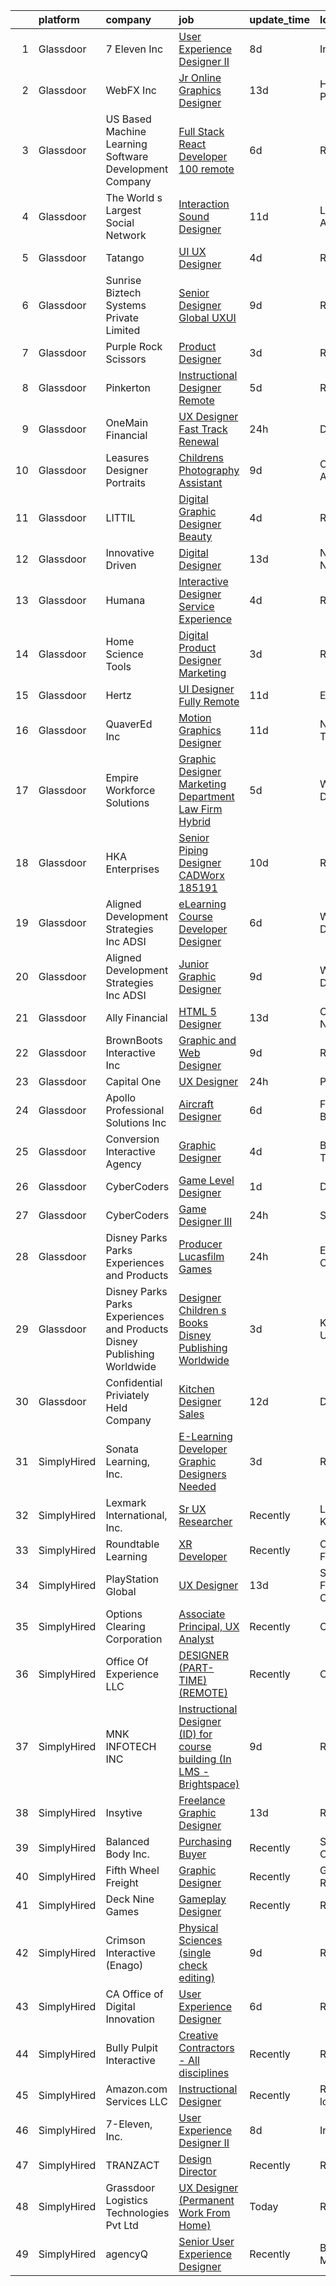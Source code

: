 

|    | platform    | company                                                                  | job                                                                                                                                                                                                                                                                                                                                                                                                                                                                                                                                                                                                                                                                                                                                                                                                                                                                                                                                                                                                                                                                                                                                                                                                                                                                                                                                                          | update_time   | location              |
|---:|:------------|:-------------------------------------------------------------------------|:-------------------------------------------------------------------------------------------------------------------------------------------------------------------------------------------------------------------------------------------------------------------------------------------------------------------------------------------------------------------------------------------------------------------------------------------------------------------------------------------------------------------------------------------------------------------------------------------------------------------------------------------------------------------------------------------------------------------------------------------------------------------------------------------------------------------------------------------------------------------------------------------------------------------------------------------------------------------------------------------------------------------------------------------------------------------------------------------------------------------------------------------------------------------------------------------------------------------------------------------------------------------------------------------------------------------------------------------------------------|:--------------|:----------------------|
|  1 | Glassdoor   | 7 Eleven  Inc                                                            | [User Experience Designer II](https://www.glassdoor.com/partner/jobListing.htm?pos=107&ao=1110586&s=58&guid=0000018113c0b9b08088475c40105585&src=GD_JOB_AD&t=SR&vt=w&cs=1_47eb5471&cb=1653893806920&jobListingId=1007881090040&cpc=7F162D03C43CC24C&jrtk=3-0-1g49s1eeir0p6801-1g49s1eeupkqu800-d2493598c7d9ad2c--6NYlbfkN0AZh1or1nd4P80EI3VbDMEkHk3WtTTbA7v48SN8PUwli7eEKsXihalT5eu29SHp10Jd19ca7OuAyuQu5wpszQRQtygAVLMkOx3v6UyeIJBa3cEIfhPOMnQxQ-ugoaDD0iJImwaUoNXcGsckQb4mGk9bxsWh7ough2gIb78hZZ7bVT4qTqC8J6cvqLDGmo5y0fGaBN7jvJ-cKGD5yuEk51EbiYIXomCSsa2kvgspxdr8DXoBv0H2F_rYLlcNbf5V84iPJtMU1NTYvCSP3byNW1N6cTKiECVsECReZ-w8wy9O5JleCXEGWk40MolU9p_wT9wSHxU9Od2gymZPt5wKavwM2cKBmmsQ2CSTA-gIydGNnJ0nft3wA4widMgSgCVHK7gT0LJHTo3M44QjziTJQU28jw3jLOfNnIpgwKv6AnV7fZOsS6awMb7Skr09k9C4LRQbPCuGkrK-Pucm-6S_gxmxM0KRhotvvTqO67a24OoULkt1O-ksWivw44HxBmbYrqFD3-PG88GU7zO9X5sAC6oyYQT6VetZruLHTFDIeTPqp6uCFkBIMPVuRp9x5gAhQTCode2X7wTlM8RHli5LKotwRvtMzedQr5JSZ18msKI649zTz99NrcegE_q9ffSWDpDS_udCNpXF0_rEnqpNsGnUEmLmXttcauLczrKA7KdedB3LRHMqtBj4_m6awnvr4SKs_BD_0jLmIYBrlxUmlBtt)                                                                                                                                                                                                                                                                            | 8d            | Irving, TX            |
|  2 | Glassdoor   | WebFX  Inc                                                               | [Jr  Online Graphics Designer](https://www.glassdoor.com/partner/jobListing.htm?pos=116&ao=1110586&s=58&guid=0000018113c0b9b08088475c40105585&src=GD_JOB_AD&t=SR&vt=w&cs=1_af5495d6&cb=1653893806922&jobListingId=1007867152531&cpc=82B3195DA92CAF92&jrtk=3-0-1g49s1eeir0p6801-1g49s1eeupkqu800-e45d203cd15b1a88--6NYlbfkN0AA3uNcJ0aeXBAdVd1dUlJvZjHaUXbbC2QUFGJChoFW7xEU327m6es5fnmO4XFfQsElUQ5B2qez56nt0s_fqeW3_CEP4WT4GTXC0RSYE13d5_LoyRRUBtBgM1MHZfL2KnJULpAfNAJiUd9jBARxSD4BJ-OVc0YEX-8Vb9B6a11teLBKNpBs2fFa1JCVe2DlZD_No5AqK-WSe_DpC04pdhy4W8R0GH5_hsZWYZnvcG6GXibXfx5o-8oW4knmwlWBYO3pmvI0y3E_sEfYWDO4M2p0mDngW_AvW8Cp4zbUWf2tv0_r5-inI8ESlbVdfwwLTmDzP0x5YjBe7PLPdqbSuadezjoF7VYDridUoCOFIn4Xwqgfqsi9VPdezwVkeuEpWnlAraFZtYCxVb9eHrY4jqJszB2lDXrWJs9YQTdAOht4XNoUpp8quvrnyXOdX89xVo2D9Mo5g7PUfmKT9yU6x1QD5k_2BGbydhIV__JnqenLKM8ZmsQmGDfKSQ8TMNyySd0l6L9NnfVhjCGF_CtxD66GKheZ4o88mq-iKmrEXsGUAO_FcUSeUR14)                                                                                                                                                                                                                                                                                                                                                                                                                                           | 13d           | Harrisburg, PA        |
|  3 | Glassdoor   | US Based Machine Learning Software Development Company                   | [Full Stack React Developer  100  remote ](https://www.glassdoor.com/partner/jobListing.htm?pos=125&ao=1110586&s=58&guid=0000018113c0b9b08088475c40105585&src=GD_JOB_AD&t=SR&vt=w&ea=1&cs=1_61a8b428&cb=1653893806923&jobListingId=1007885699412&cpc=9C2286EA3771AAF6&jrtk=3-0-1g49s1eeir0p6801-1g49s1eeupkqu800-ddc8e17717378d8f--6NYlbfkN0CSV-gn3IqUyQ72S4DWqRNAWMOMkRukKFbbT1DZK8ueMgLdEnb96pBUgjiwA2JbuNGF0SpPxIIV7B10Cj4WLKlTt1pzhImccnjro4QjdqfPh_EcNdlNbWK3fYQw_a9ygKSY3mMBiLpWTjHQaXpX3fHXhGbYyXvDrVYDS_01Mmg_m-mkTCuoTKVb7FVSkXJChXwpecMCWbFAPE0s97gledlmepdeG0wlq0uMdm73SAY5oBATFvOiQEXVnkz7NYqKkPPxpEvRGUPIZgEJqsxMCVFeLvLlbNzGNpgWSTN0zO6BOHGEoCR_NJ4KggSuJaqXZstVbJ00DZ0XlzJs8UppcXbgCSHEbg6hlUKJwwAMPetjCVZ2EBfqG4YC830-OQocYlqasRM0HnFDbfr5sgNSVqWJubwaM6XBRGEshfKq1wy2umR9kVgB-od8D4qmFXLzMax9AXx5m2-jffU5qxmuuzL8kCw1xEdHRkeBzyqx6j5yvhICOuQ9NDkyE15QUF3owTynPB499q027zp1SIdCDWoO)                                                                                                                                                                                                                                                                                                                                                                                                                                                          | 6d            | Remote                |
|  4 | Glassdoor   | The World s Largest Social Network                                       | [Interaction Sound Designer](https://www.glassdoor.com/partner/jobListing.htm?pos=130&ao=1110586&s=58&guid=0000018113c0b9b08088475c40105585&src=GD_JOB_AD&t=SR&vt=w&ea=1&cs=1_480de797&cb=1653893806923&jobListingId=1007875077537&cpc=334ABAF5D42DC775&jrtk=3-0-1g49s1eeir0p6801-1g49s1eeupkqu800-df0d68b83c79321e--6NYlbfkN0DSgjPPcnEdvoK3uuxfISLALE6pB1FR7YSHOr_tSg5_QGIhoz_2VqUepdcKLBLI_zQfseoHRbL_z1N3qdKsw0z0CQCyIZgX9aXMncbEf7fYfGtX0HpM_BrvKvuhHEK2MOdjLfQD8jHe5lgPyN0VMvQeBI3cmaPp4-SJBe-EgxCoZhubb4qhr21jXCduGV3-PoTGgfkjfH2h3ejrxv0PKKnb0wox-zo4UYLwtebxt-9M_qFcNlVR0c8UWba-AL-bX3ltaaXBP8MXmqxUNFnb50G7vYDVZagr8MDQX3vidDRO-ovcAzR-A1wrf661r1m_ANUYDULSvbTWEMJBAm4fZH8NRhVkzOMRAQtgm0hCR2Kj3R_pXcr0gFREmz2Lm-z6zelK5KUyWN_BQT2RLAusTpHSrQD3tEjDOoj6bRh-zitifj9_m61vtiOySh6gaM9Nhb8EQDfIU05BzLxVZPt6kZY8wUF_q-khd4KEx5vLfZGzoQzY3OfDsKXceCL0IvF6DiBO2DC_Rycz6BLSDAKcXgJ8pxS3nhyZ3GpjA9vyrc_7Fmfq6B6TQvRwUxSjnqWHRNuPOdsVEUhQYA%3D%3D)                                                                                                                                                                                                                                                                                                                                                                                                            | 11d           | Los Angeles, CA       |
|  5 | Glassdoor   | Tatango                                                                  | [UI UX Designer](https://www.glassdoor.com/partner/jobListing.htm?pos=104&ao=1110586&s=58&guid=0000018113c0b9b08088475c40105585&src=GD_JOB_AD&t=SR&vt=w&cs=1_29830ad3&cb=1653893806920&jobListingId=1007892783494&cpc=C15A9BDEF637DEA8&jrtk=3-0-1g49s1eeir0p6801-1g49s1eeupkqu800-86226a80397e73df--6NYlbfkN0AHVN_DsLU-A5BURTeuu-K54DlyXcfYmaw0RHILtua2zC8Pf7sJ9w91X9lZeDz9zQVdrjcnOO0uEEzciC7ezoQso_x93dAuaAfO0K2LWHfhX45WT6komYLBecdv9Kb5osAamsYcXo49AIPYg1riNIxghXm2DCJjKztjCD7moMiQ68DRfKFJysmehJtBsk7EPsqqf0gYLOEx6e8UeilBIW73dqWKxHcDXchErn_pQKc-RcMHKTyb2Tzy1Xc97yWCN_QG2hzYZqbbEuJjSSPOUPFYMTOHTyXfI5OUnqwbqhfHu5Chk_3s7JUk4uBa53xFzXjaGgTafv2mO8ZbtTwZepXp-DJXObmuwSUVDyJkUFJwOsXBA9s38xdOBGTYMTbqXryHj1V-flsxEQAcgLz8pSjlViLvpQhC4ZL_Pa56KalSdyIFS7A3GEVPCiYpoB9PHfpTOOGZ-l8L3J8DIgGDs0_uOxJHG-8HwvE%3D)                                                                                                                                                                                                                                                                                                                                                                                                                                                                                                                                           | 4d            | Raleigh, NC           |
|  6 | Glassdoor   | Sunrise Biztech Systems Private Limited                                  | [Senior Designer  Global UXUI](https://www.glassdoor.com/partner/jobListing.htm?pos=127&ao=1110586&s=58&guid=0000018113c0b9b08088475c40105585&src=GD_JOB_AD&t=SR&vt=w&ea=1&cs=1_05d41ed0&cb=1653893806923&jobListingId=1007879978541&cpc=7F6F94E2229B3AB5&jrtk=3-0-1g49s1eeir0p6801-1g49s1eeupkqu800-6f24d92692c1c5c3--6NYlbfkN0CB5V9pKc9dSiWkDOidb3xEy-kN2PCpaZveSm6yQI6kq3T1I16CS7KLjOoZREE43W3VHpZ7cNswwjiKYxxDAkn-mZKmkJutSp7xppXbOxnUn2Z5yX_QGK0xiCTUceIn_3PQCdQ3oKQxlWgao_enUhhZNntfxI8uR84NGzzuuL6B_larAJOwjLqxYzj3r0YS6VCc3Lo1yBJSBsGTpIHZHxKmO4JLKf-ZHoZmL-l-zp3J-xKba5WKAKGoFNvkxusW-0QIsDAoUbjbRo9tKffJAmo4KMBx0NPAqqxjsvpsjWnw2Nl2tqrG36iuXQ3zyKK05pU3zdm6IaQrNZcDEMG20N0icVyglBxKsVZpGuKlNyLBpDPYNuut-_DiTVyMWlWCCIDEeAZuN18JSF3ReR0YjXcQcjyqFXaV4Bxtdut78HqnaoTglQvHaYwpqIU-tduI0Igaq9-tSYLdot0F2pL9pL2gHH5SUQkqd6qeYYeFj3aZRYSC-cBvNlMnKQf7tH840ljj-gEdfkSrgg%3D%3D)                                                                                                                                                                                                                                                                                                                                                                                                                                                                          | 9d            | Remote                |
|  7 | Glassdoor   | Purple  Rock  Scissors                                                   | [Product Designer](https://www.glassdoor.com/partner/jobListing.htm?pos=106&ao=1110586&s=58&guid=0000018113c0b9b08088475c40105585&src=GD_JOB_AD&t=SR&vt=w&cs=1_119049b1&cb=1653893806920&jobListingId=1007895212083&cpc=ACAF1607C5C1E404&jrtk=3-0-1g49s1eeir0p6801-1g49s1eeupkqu800-19209a4e7ce6e273--6NYlbfkN0B9CJAjumQvo31X8FUvHYg0gNPS0rTJ-uJjWt5JfkEMII10vzOjbNJo6SQhCT4L7RAU6dtdEMhx8nmzmg3wfk6BhM-zFzZCODVrclYp7WjOWs3tGfzj4XR24wIewklUtdIwkGmUxB-lp8SCFGi5DovRpJU5XISOiy4Ol8SHKbhJQCa7LPvCMyjBo6z0dF169__hkCzVU2tKPHRs4O50Jp_KuJWo19BB7MjNVqW4MZauAHaY4IqobggOB3-4URvPtP4ONk0sjSvu4EX6fOtAPmwsJRtbMKqJUqQY6AlhEkd7l6cizM_Yw2MI5pmA78D20dsSSaSPGvLUE-whsQGD2eWWlpuIZR9PW3nlGgSmZ0T7aYiEkcBgLYZVFJgMeHrQCpzDB4V4BJspV2PY2rByeQfrrZan2LVNx_7iQy8BFobf1a3LpMK2Xkvp--Kab57Jjyw6WEr0IvAJMf44EvvEnSwnNy18rk6jgjw0qBYAYfRU_mEBXfWcOT3xS-vaCBYsvP3MP9zUEI9ypvQb_29id8-F)                                                                                                                                                                                                                                                                                                                                                                                                                                                                                       | 3d            | Remote                |
|  8 | Glassdoor   | Pinkerton                                                                | [Instructional Designer  Remote ](https://www.glassdoor.com/partner/jobListing.htm?pos=111&ao=1110586&s=58&guid=0000018113c0b9b08088475c40105585&src=GD_JOB_AD&t=SR&vt=w&cs=1_40fa69cc&cb=1653893806921&jobListingId=1007890718547&cpc=9908D8D4413DBB8A&jrtk=3-0-1g49s1eeir0p6801-1g49s1eeupkqu800-fe6a22d033b9ac05--6NYlbfkN0DEMI6QzMzxi0DD_pMYXICmFoJq-H5LrGXX8bv2zgXFdjxvhNogYZCFzXGj-zNuDRxHoF_Bt1VYN52DVKsSQctlLdwDVnpBk5_SQbD2TLixuSQxH7xyGknGsrPFg1PUvYVwIuWl4RUqDBgmLUjoobMYFjODVUMlQwjFbAQC0nkIH71_QZ9DXD2uiQARXgSyx5G7SIIgC2F1AExDlL7CoDHxWOKre3cbhfgVRN46W13yLXNGMUND-m8Zb6fEX0W1db6iOgHvYXuyDy4s1crhgNUGdXiWcuqvvkmRFB003XfckfvoR6YpGwviIrYH9pYLsCRg9GYuvOXJk893Ricd3F51BhNYf8MxkO_HMLNsxNgQeZFITbKahNuJ5nCl2XbxasGco8GTVKlX_L6oygymWq7yjQqQsmqLiyhJfJh06SeMcK3JOIVq6l9mTIazEjVqCZ1g1bokownDEBzmJI_X4WqTOgdccDGtGQfF7ZYZHL8KrQaRrqNcGEbUGnVTM9xI9eCPy1p44r1NMTnmG8lJ-RnBy66Z2s9hCjwrGM3Q02N3lA%3D%3D)                                                                                                                                                                                                                                                                                                                                                                                                                                            | 5d            | Remote                |
|  9 | Glassdoor   | OneMain Financial                                                        | [UX Designer   Fast Track Renewal](https://www.glassdoor.com/partner/jobListing.htm?pos=112&ao=1110586&s=58&guid=0000018113c0b9b08088475c40105585&src=GD_JOB_AD&t=SR&vt=w&cs=1_6ff5dde6&cb=1653893806921&jobListingId=1007901618509&cpc=A938E184CF850189&jrtk=3-0-1g49s1eeir0p6801-1g49s1eeupkqu800-98d3eee76a11ddf5--6NYlbfkN0Bjlu5n-gv5HO0Uw8oUWkLCzq7-4ueCq4bqHo-b0jTNgEo79qTxKEF1eiLEZ0uE3qcIjnOdlfvcx7VOM149Z-ShZaVTuNHaKlFImqgyfo__bzLwnNfNePNXAGumeGY_qpg-tFOapAlAJM33PmZpR222RlOfbUjBzWod5sz4sRIDEvfI3Iv_UK6wApxDqHpvFpGO4OyO8ch6Cf7ii1TzHeo2jmtvPY0k1OaxiCY96qIOlmFBeyt-vZgU1GxJIh47yBObV0uyl34UjmZnC0qbxgISUUn5I7cCHw78dG94tD6gWDqBATs83BUHANwfxilgnCpmcwk71o3jNyHjZF71F6h7iM51cgN-efn7H2_y1ZbNu_zKBOeN5x0tAb-kZtpOz-DFnCXINwOycGBR0A2xIppcMVzCzbraYLTZoRLA-J-z6hTtW8cClwaYITkcJez54kE%3D)                                                                                                                                                                                                                                                                                                                                                                                                                                                                                                                                                         | 24h           | Dallas, TX            |
| 10 | Glassdoor   | Leasures Designer Portraits                                              | [Childrens Photography Assistant](https://www.glassdoor.com/partner/jobListing.htm?pos=119&ao=1110586&s=58&guid=0000018113c0b9b08088475c40105585&src=GD_JOB_AD&t=SR&vt=w&ea=1&cs=1_6656f850&cb=1653893806922&jobListingId=1007879806713&cpc=76BDADE3D6D9A820&jrtk=3-0-1g49s1eeir0p6801-1g49s1eeupkqu800-f44fe96b0919872c--6NYlbfkN0BJBILltXcGVfqwqG1kqZalCQ-OIfScnAtmPaEzIE7ZjbooMw9qu0c75dL1t6NJvR94aI3yiyNqqZ5RU2s4BUEfj064YdM5Hd2n61NYMIV-b7AsBaDsZCX98kitlCVf3ntpEk1BYDdPUK_Y3f0lJQDNYSBy-59z_Jcq_u8hTM8amRJbDbTUwdzPtsoAJdLp0-DzczOEGlZtU_-gusq8KlzjdCYHSqvIKCcyP_1eiqLvkSWLAxSO_6HbYVnr4B35Zww26sE99mkJLa6WFAS6-YhEoSiyU_ljC-4T31Ceo9Ve30MLknELQHIIulQiygwCkr0YSraltktfsizNwZRYf0FKy3rDxNzACYYsaCeRPz7pa_pm0c3chp8rr6ACGjmpSHnPwjZ5qPbRTgAlHmA-Cp394ovVWEeObWm7ircqWIG3PQKIqbT918gk93emLEiMLksyXdz9Gsj-FUBFsWTB95mAuw-k3ZUQAXBW8F-ZvlY0M-kylY17mgp7c397HqvmBWByvxRyKO517w%3D%3D)                                                                                                                                                                                                                                                                                                                                                                                                                                                                       | 9d            | Chandler, AZ          |
| 11 | Glassdoor   | LITTIL                                                                   | [Digital Graphic Designer  Beauty ](https://www.glassdoor.com/partner/jobListing.htm?pos=117&ao=1110586&s=58&guid=0000018113c0b9b08088475c40105585&src=GD_JOB_AD&t=SR&vt=w&ea=1&cs=1_d320671a&cb=1653893806922&jobListingId=1007891975766&cpc=8795CF9063CD573D&jrtk=3-0-1g49s1eeir0p6801-1g49s1eeupkqu800-7125d1fa9995f422--6NYlbfkN0DCOPh4TI5HTrsk0faKMz3ZTXjD7ZvX_l_ZTj8vaDl_1qQA-Jc9ahiJ8OOwiqrC9U_YKfdMxlJgz5OiJ1Xh_VE-npN5yvIJWg8EmYNbhb269pDUudRF0pmA4ZhZCuKfogfoT9DHNwotbvFV-Azko2WsgsfFF5h1mfh1WYmxDb-Kwv73382lSOBELQSSM89QRizFwQdJZFoTmVm0hWTEhyRfnRjr0szcR-SSZpzpj92ZZQC80l0EWn6XrFCTvUYZKsBZoUDLQ7WJnuyJMJrP7YwtcFl-gwP2HeSOC2yNFBoysUkYf6V0z-FVu1J-52sDmHHY1EAS63phAW-8PXJim0ewt3gMZGLnkL1LAl3ojJnxrH2Yo3471GcCKvKgBGMMNb5L1EzuATAJm8S_AoP3ZKfecTXf_W0V3Henq9pDUfaLmK-3jsmPRqK6TRv0x8-ouZuxeF3phy8RoCXWWFZUkxrVK28sm3BlFLsn5PPVz5Q5Cgc9JW2N_ncNR7wUMTIREAB_bR8ke0QsaA%3D%3D)                                                                                                                                                                                                                                                                                                                                                                                                                                                                     | 4d            | Remote                |
| 12 | Glassdoor   | Innovative Driven                                                        | [Digital Designer](https://www.glassdoor.com/partner/jobListing.htm?pos=108&ao=1110586&s=58&guid=0000018113c0b9b08088475c40105585&src=GD_JOB_AD&t=SR&vt=w&ea=1&cs=1_c18d36cd&cb=1653893806921&jobListingId=1007867218071&cpc=5EFBB0462F9C6B7A&jrtk=3-0-1g49s1eeir0p6801-1g49s1eeupkqu800-41f397cfba1fa088--6NYlbfkN0DF4JdSRaWHSzFtO0dU0z0n2g5HrAD7s4xFpJdPwYwiPvCSpphyK0hydOxgl7DMk_P4ka_JHRtXm51jKpOkwuRqQlBZQ59ioUXUen_OSNK_KF3RN1zqDCv_kyF9541FES-pV1oO-BnOuCCkGxe-6AHF25xhVNDdHjAfl1qqkDTlM62ZV1Ia_H3H2VtX2JBdA8dYTY7CAmpSQTzsE_qoa9Hk5T1NEBMgIywE-kmEBsJCXalLudJftDAqPQWlntudIwc0_9sbWZpQHqsm5qiOu0sPShwTUl2xIiD_0XEYnGkhnqYi3fHnOVokC2vKGHoIOb44K2aW4cQ8j2rE7PPR6mytJicug3--gqu1TzaJpped67WM8syWXo9tiB2e_z6ohyRYcq10Idf558gxll2Ug3MCHgKKd_YTTrlQbB3MteKoE0WGAFfl84YvVFib6sGkV-7atJixXDsbhGPBUL0d6TgHOokKwAXHj-ztc2y-EtxoZfgqFx1nbMK7)                                                                                                                                                                                                                                                                                                                                                                                                                                                                                                                  | 13d           | New York, NY          |
| 13 | Glassdoor   | Humana                                                                   | [Interactive Designer   Service Experience](https://www.glassdoor.com/partner/jobListing.htm?pos=109&ao=1110586&s=58&guid=0000018113c0b9b08088475c40105585&src=GD_JOB_AD&t=SR&vt=w&ea=1&cs=1_b5a8b3ab&cb=1653893806921&jobListingId=1007892486609&cpc=F41FEAB56D215062&jrtk=3-0-1g49s1eeir0p6801-1g49s1eeupkqu800-e2ea78b62fef2c7d--6NYlbfkN0DTpne61UmFZM4rphN6Z_dPa1xbTMy_srCLEByaiB2DVbhP1pG3_chz0IlmsiH9LQ2dQVaRRe7xpmBJLqB2LLOYrDigLBVTl8NA1BogkpSs7cQ3H2Mdghjv_6Di_yw5HGChALGklcG1b-IpQKz2lEjLqM3TITeeKZqxejj67pBlbjnJ8YtJVVuU-TjS1Pr9trVRu0DkrbLiCjs5bG-e5ZUKykuyEEcsmm7Oz9rqc6L3gQ4IsKT6-LpuZ4SoTWTxiwje_y7gWvOBOEKE3KoKbkvVqv6iVCOjp1ABlANFKJhtVY6shOqwU2Sp_-9oDBbK9BCauuWmBpDBvBIQplpt_ZcLG7GNEuRJflYiSKSrIAPiUhXMHU4bW-7EXWGw-8YiLzt1FYcL1inAXB7FN8tGnP8tSw2ZwInHLVx90t3b_XhaNdrsjFuCyCHysqlfJRtp4qYK837VUekTNHQIKvz17OmPq-SyFCMJInNCNcw6OafdBri6Ln6Uh98-O8Tjj83lJzUMpxYKwH4LFXOrPJcDTbplEKW_eX3JQMw%3D)                                                                                                                                                                                                                                                                                                                                                                                                                                           | 4d            | Remote                |
| 14 | Glassdoor   | Home Science Tools                                                       | [Digital Product Designer Marketing](https://www.glassdoor.com/partner/jobListing.htm?pos=110&ao=1110586&s=58&guid=0000018113c0b9b08088475c40105585&src=GD_JOB_AD&t=SR&vt=w&ea=1&cs=1_1d4c4ad5&cb=1653893806921&jobListingId=1007895565449&cpc=6945AE2F4B03E059&jrtk=3-0-1g49s1eeir0p6801-1g49s1eeupkqu800-a0c09c4196c384a6--6NYlbfkN0ACu_hgM4mYOpGjE6TXudS1eLEYdlotK5aSiNrSIRlNjh-XtxVbfFwz59HeeaqcEPasnJDoMz1bAoZAAKnLSZkLAHB4H616BAL1ByXz6Zf18j9PBF07VOQb0VZCPnGM9ztJ9izsSrzSWg2qrMzeHsJJHPGe9oK9el1Ods_YbP-_u4QQq-hluRH7pUumRWbSPBoMyZvRAzfgqVAP7XgL7YEGHawYGeyHxGNKmfMIPsYJS-ZEIE5igU0ZPFlWksznpk2rgWqDh1jw6gGE08jfP0hijowoXeHXqYMC6pEMSydykHNRjoB3P3U5wmO6VwO7tIKNrVVrxPgym01lwVqLoxEBR4kTJDH1v0wLDLwU_AcIoVWoSwcI1A6wB-FLBKMIVnN1XKI5gf1dkgeHA7v3bC9Ez0eaCKFc3A3vpxg6lFDSS1WZxzfa4w6EscjIu_UFFJzOKOwhHQJ25arqrRuAi0gqo9wrQMXrHM-biE0eg4MRYCOOQGgSgU62YZRc5p9D6QthEHkpBSxA7g%3D%3D)                                                                                                                                                                                                                                                                                                                                                                                                                                                                    | 3d            | Remote                |
| 15 | Glassdoor   | Hertz                                                                    | [UI Designer  Fully Remote](https://www.glassdoor.com/partner/jobListing.htm?pos=120&ao=1110586&s=58&guid=0000018113c0b9b08088475c40105585&src=GD_JOB_AD&t=SR&vt=w&cs=1_56966991&cb=1653893806922&jobListingId=1007873114650&cpc=6FC5BA77C9A4CD78&jrtk=3-0-1g49s1eeir0p6801-1g49s1eeupkqu800-0b82f78c1c8cfd24--6NYlbfkN0CY2bW1_UrvxrGosjvcoJFNB3pSLD1pqDJ9L6Rrokobn6ynFDR-KCNFxJ3UiXUWyM3JYpbbfZgcrqbvpEBrPJfbXSBBcpTdfGnNT9RBr4CHWYFIJ0jefqNFUKaj9Id9g6LM1Aj1Q62tTj5-IB-eP0jbYWpQunEp4LFjUvg0irH86DGcfbKk4ZwAy8jMFXISfnEFcOQ9v0h7v_XkYY8IGVfeVaPPiVsQYihd7UO7Qm2Lym3YPjnnbnkwY5eYyonw-ye7GIbff_v5Tt3Tqi_fXAjNV3Wjz_vTNGC1sebiskQLVz-VjDRmVHlTdeqBpat7jx8MSGKV9U343T6x2Y3gcmalPQuVi4QYgb_U5h-sOTxdD6E6vtaYLLP_enHnl6Ikd-n8GVWWs9sHLGieLMfH7zX9Z8DwqMlDfg7lJfQ0zA5WTuvUXwCrwCXMgRp8no6RW9-coIgXjP6FYqli97fMR9rvN-gMWxgfR4DlHpIfcoytsn7q-p6yMLPr)                                                                                                                                                                                                                                                                                                                                                                                                                                                                                                              | 11d           | Estero, FL            |
| 16 | Glassdoor   | QuaverEd  Inc                                                            | [Motion Graphics Designer](https://www.glassdoor.com/partner/jobListing.htm?pos=103&ao=1110586&s=58&guid=0000018113c0b9b08088475c40105585&src=GD_JOB_AD&t=SR&vt=w&ea=1&cs=1_d3a72a0e&cb=1653893806920&jobListingId=1007872761405&cpc=5C66962F50EA57C4&jrtk=3-0-1g49s1eeir0p6801-1g49s1eeupkqu800-e99b07d8b871763c--6NYlbfkN0DCDUWHbFKWwqkSY-f0Yi81TiUcvR6S27dgr8MDHklboGbQkAfV03UKhEKThzSBW036i2Q-epfRKVUqXmoIgEE1XA1-MT7ZWCh_es1JrH-ddIeibjmTxUTXMmO-8-jKzq79ENrm2L3YCmmC46jyA0kL5_XMkrMKiVJi0SUXXxDQ7F5bNK7whfoAxXwfjBxSqp9E_4r30hlZWLpMP5DMgIgtXtYfzIEQoH6uTHz796Q2Jv8EOW954aYp5tC-M50D1JuytfVacwzKmqSPebeAHA-4aHSlFqpF0XdZtVY2rY6vwyPXR6eQznjWtu-QoxurrdMLneGh7Kycc_rHsY4RGiMMdLMSrjETMi1EBnGHMGlCpT--vx-awnNlWPrrIcwZl-TGhwkKaBaePliOJtadJVT_aFg0xXpQlRuriBJ12smk0lHjpq4r6ts7fGwDXYcVp4kvC3-qskTZhM9QN6GbfLVmg7wxjUPSJxui-D05hifx_7JD9QWldtZ09CzgS1RCuV9ennUCSJJTOg%3D%3D)                                                                                                                                                                                                                                                                                                                                                                                                                                                                              | 11d           | Nashville, TN         |
| 17 | Glassdoor   | Empire Workforce Solutions                                               | [Graphic Designer   Marketing Department Law Firm   Hybrid](https://www.glassdoor.com/partner/jobListing.htm?pos=126&ao=1110586&s=58&guid=0000018113c0b9b08088475c40105585&src=GD_JOB_AD&t=SR&vt=w&ea=1&cs=1_54f92732&cb=1653893806923&jobListingId=1007889204576&cpc=F41FEAB56D215062&jrtk=3-0-1g49s1eeir0p6801-1g49s1eeupkqu800-31dabe47086aa0e7--6NYlbfkN0BhhhzTg5mrYii5qsI6KLAJ861Knq-wjVpxdjddoQLPfpRNxDaGAGIgvhq2nO9wiaJYf9APJ7-5hJeaZ14FXdwYNY3MWz8UMoVL4FqHFwweRY50OEEP68zi89msuMyxIpwUd2WyChXr40hssZCxM92KPSyyfohQk9tVX9RVayHtXz66rTiwbB6e1PXfVHIczcqbBim8M5e-zBrzuFRXL4gW9TNiJmguTCOflxUkSHeFbVLeYlGP4PJiom85HDweMRQhybxF-svlkO5tdsyOsWKU7g9fErQ65C64JwPuHpQpvDdT6sx5k6juEIahabQ-j_T2pLFNjF3zc_QgZX1-Sfkira_hDGQEC6JoaMdLrUigqp1bH4yRqmevL1pbryCGjxRD26u_vSdVu01x78UVqXtGbw6FSC2-1TTFX7kju5PLFvcpwt5YoD3q32JYQIGGjvFiwkh6br-O7kpLz6_F4-wpvCzRlorYqtr4vNhP_qdrus5lmXB6XmPy25VNr0FvcE2Jle_enrPg-LxD1fjG7BDrRc67Aex7f2a859zE6zohaA%3D%3D)                                                                                                                                                                                                                                                                                                                                                                                                             | 5d            | Washington, DC        |
| 18 | Glassdoor   | HKA Enterprises                                                          | [Senior Piping Designer CADWorx 185191](https://www.glassdoor.com/partner/jobListing.htm?pos=122&ao=1110586&s=58&guid=0000018113c0b9b08088475c40105585&src=GD_JOB_AD&t=SR&vt=w&ea=1&cs=1_0bdfac65&cb=1653893806923&jobListingId=1007876932695&cpc=AF02A54CD0F60729&jrtk=3-0-1g49s1eeir0p6801-1g49s1eeupkqu800-d8c9d998c49abe62--6NYlbfkN0D2Zbx9XuZiwQ79GU-6D-_G_OF5jUrh-BR5XA-QHW_xVFUt0QWVNGr_bA4MiO56m0M5Ef30b0SpDOserhMYX7WAl5pQKPG5UHsviAVKmZgI4bTwrk5-0mBNlRO0VF3Y4HYsx889YOPJ4iqplbTrdeX6EyPr5za-RSI_YFT5bYHOt15vKAvHUu6dH0s1FQrxzNr9hS16I90Ck4VNAkx1ajIk5PFasYKQbDmlK-xXhOZT5x32FMAZr_AX_dpCo_voaqclBXsWZCGQPVVYmFwcfCO1sg4mRmPCz7oWYK-f7felvJBxTMWGBCA2QTB9Pb_aKg7_5wBQ9IAXcBgqKNNTYO3sPDDawtsX3GWGZBpVywayRZriuhY9Ufniap1oinEdFajkZrmtp-8u-iLEL_RviyQ6ZTici7vveie0Yp6JvUE3NmsuKx2Wx-JkVd1kMeDVIIp8Y2SR4jjO8sc0BLXDfIEY_2ldOQJmUnjhFIr2tFO9Sx-3llfL5TdvilPSgRakW7IpWy_02VQSGTDkpK4dZUWmaqR9tSlPdmo%3D)                                                                                                                                                                                                                                                                                                                                                                                                                                               | 10d           | Remote                |
| 19 | Glassdoor   | Aligned Development Strategies  Inc   ADSI                               | [eLearning Course Developer Designer](https://www.glassdoor.com/partner/jobListing.htm?pos=101&ao=1110586&s=58&guid=0000018113c0b9b08088475c40105585&src=GD_JOB_AD&t=SR&vt=w&ea=1&cs=1_cfa69db1&cb=1653893806920&jobListingId=1007886430893&cpc=9F4AE413622FAF24&jrtk=3-0-1g49s1eeir0p6801-1g49s1eeupkqu800-0633f9a9b3f75589--6NYlbfkN0CsnV7zi8fYXYrHU3CxYrWsevdfKoJRclteXic_DH6hz4m5xpyL2-tk2UTRmni9nIi9BevsiNKHBtspeJXVZj5Uluu2V6jJ43p--TLmarC2T3mVp-ToWNXLTUw-KUYDNY9w0SH8VmTkXoaObwfte83NiWiQwD8KLbUrrNM1Mb4w3IX8mKV4X3GiTxKdis25FOEdBjGxDKSTVjq8ZrOTbpxCjrFM3WBmtGxf09rHEilwBbp6H8O6KedKXGODTjCgVF9z68iMcqxx7szn3cLKu8mekPBg23ClSZMmx34fRTLTl7FEDkapS8vgVVKZ3gKn3clZxlD30ZvdQlwktadzmIO0TWpxf2xvg1JhP7Up7X_LmYaSXyzSIfyL5lzDqU9RXVB_-0OiMUpZMtJGuXxkpKgaGE8FsQryPcFEB6gSvTNOTV6yJTmkM8-THBGvivkDAE6tlpONEzZsPKGQ1rCFH3NOK29yRkyNWzoNiMXG-Gv4E0zkP02dwTBkvX1AIWEFnIUCC_4fmfiRCGCgiO5-uMYt)                                                                                                                                                                                                                                                                                                                                                                                                                                                               | 6d            | Washington, DC        |
| 20 | Glassdoor   | Aligned Development Strategies  Inc   ADSI                               | [Junior Graphic Designer](https://www.glassdoor.com/partner/jobListing.htm?pos=113&ao=1110586&s=58&guid=0000018113c0b9b08088475c40105585&src=GD_JOB_AD&t=SR&vt=w&ea=1&cs=1_7894b663&cb=1653893806922&jobListingId=1007879611487&cpc=7AD1D84939BBEEF3&jrtk=3-0-1g49s1eeir0p6801-1g49s1eeupkqu800-0e775013a8373599--6NYlbfkN0CsnV7zi8fYXYrHU3CxYrWsevdfKoJRclteXic_DH6hz6lHkrGhtMVYuEs4uL9E0f_rJvUnt-HOJ3eUr8vm2-aKHUt4Ti1B94f3F5E24PaMnmvFHAg1Wg_49SEx7Au01zHA6BcKVESqN9Vl76215_dSx2AJtQ8IXaa1fIzkozVK1pGDNSlkH9vqG1pLFLnP2HoamydB3qz6hDywxgAc1AnKfARGfX-qK10xr5upOfMU5CP2w85ggRAAeoFRUWk5aIUCDqpTztNLPdNxd8CaixkHw74MBMm6UGHsyKNPxl2N5zmOqoRilQR3jgezCa3k5X50WwVaF3gwoDvbsYqSSCaefQ7IGtKzD6tdv4wNusrewLPTQhXRiDZUWCmndsEZ4gwxptL7Mr19zt_exG6w1i6-6XLHquJuPVJipsSvcZR6UDbxtPzV63EI01xUI2BnXUiBF-Q7iIQBDsRQHHeLmgGXdx1TpcOMevX4M281_Hvc41eqpKTnfl4WG0EN5OQTF8E%3D)                                                                                                                                                                                                                                                                                                                                                                                                                                                                                             | 9d            | Washington, DC        |
| 21 | Glassdoor   | Ally Financial                                                           | [HTML 5 Designer](https://www.glassdoor.com/partner/jobListing.htm?pos=124&ao=1110586&s=58&guid=0000018113c0b9b08088475c40105585&src=GD_JOB_AD&t=SR&vt=w&cs=1_0c9e10a3&cb=1653893806923&jobListingId=1007867391726&cpc=2CAED5C921A5F994&jrtk=3-0-1g49s1eeir0p6801-1g49s1eeupkqu800-dd3b86276175e6eb--6NYlbfkN0DJ5QQ_XkAtnGD7OtNJBPWnMWX0-0yeBIg3SyIy7sPtwbzsSHHn3ObDFBkKUa5OGl8y0dJf7yi6WMV9-1iI2ctkQMj36Vqu3nfxqejcT7v8oHdks7-CuL-83cB3HB-Ah8QbIvJPvSePv3qF5JxlHe6ga12IDixKV-TTJAIQIQ3qh_sXSYT6U-OvPQll1M03gDS-nzkSXEOta-1mpJ_BqFqC6TEpYgyMUJ7ZMH9FEF630LZvatRQDQomJJPublsIV_1KdLFRdrLKHqlD3Ldj6NuGNFZN2hH7ope4w04kIrGiEaW8MbCQrMKL1cjivfDvEcDSFd46qtNhn-MWQzY3VmuZ16npEarusUMp6ven_O5eP0b8O1u1j0enU-pLAPwDcsegiLGQgWoFItAs8C75LkGmj0T260kSjOeSOfvFJ0PkWJI_KtmRiAfXhSDKm2jCL_UGVvKHZUAU4Y4HWJqsr-DHbbtczNfbn4wOMXrRf8m7wQ%3D%3D)                                                                                                                                                                                                                                                                                                                                                                                                                                                                                                                            | 13d           | Charlotte, NC         |
| 22 | Glassdoor   | BrownBoots Interactive  Inc                                              | [Graphic and Web Designer](https://www.glassdoor.com/partner/jobListing.htm?pos=118&ao=1110586&s=58&guid=0000018113c0b9b08088475c40105585&src=GD_JOB_AD&t=SR&vt=w&ea=1&cs=1_494048c8&cb=1653893806922&jobListingId=1007879740774&cpc=32EE424DE2B657EB&jrtk=3-0-1g49s1eeir0p6801-1g49s1eeupkqu800-688c5afe53533d6d--6NYlbfkN0B72D1qTn3MgfUGsndxlZv4LmH54nwI_gi6j0iqyV_fXlxIOh8Ax6BTM-ChQjkoGAtiXlZjAqZF_2H1wr5FzkJMIq3lYf4zjJIA671zLfcvx20G0gVnAu0Md2DQd948Kv15xffV69GOraWMKdIam4UP9u2g8et9eXqlYJZCUW9dM2VbeYfy0ElDMc2E7nzuHAGVkKKtkop1TYhF1kDE-b-IuwKpU6-pWbbRdcbMR1wvhzioHgG2HNADiyMFHdwPEZhmF9gTQ0qHz5y2A1RW1v7xEEZWjYLBZPg9VA0u3p3-NNG07h55C1LZpex16LuC0l98qHgIEF8pvF-ux9Na9rPU1Z6AvsD2O_JcMEr9ZYjSWtsSrjhhniwybiFUb3lCVBauz7IpS7ikpfTl0WMymI5qsgnAh3FwEFhHRMIMMR-MDEpBchoW2rUX-d1ttWq9dMBfQHC2npngAGkOk80vA7MnK9MG5FazvNhh_7sgar7yJeEYukqJmMb9ZEY53OQzwEo%3D)                                                                                                                                                                                                                                                                                                                                                                                                                                                                                            | 9d            | Remote                |
| 23 | Glassdoor   | Capital One                                                              | [UX Designer](https://www.glassdoor.com/partner/jobListing.htm?pos=105&ao=1110586&s=58&guid=0000018113c0b9b08088475c40105585&src=GD_JOB_AD&t=SR&vt=w&cs=1_81b8457f&cb=1653893806920&jobListingId=1007901635918&cpc=4A43B94DDEA77FFA&jrtk=3-0-1g49s1eeir0p6801-1g49s1eeupkqu800-afd7ea119b481ccb--6NYlbfkN0C3j_zLGvpMLCdiZ0WC46XqVTA1VMZzOzKXPhAXwYlrNb9EbKZEg8x0wzjxx-xvfPrKazWr8RjPi-jB5U98Ao-e2VZSmf9qPouelt11r1h2Dl4jnozexgDRmWjESJ3qlQfT3kNH8XOLJxT76wql-PVgqKAM1xggs7cro-3rXA9bsK6_3330Fvuv1Pm73nuo08j5iDtUEPP2mJDBj5DdTHBisTFKYM_GInW18lCb4BsS8aNkVQZLEWoN1L8PoZ7NFK52bSerdi-zCiK_PRryBtXoKxigCUKRzn3RoBT-2DkZInp7b1gzoorc9UPciGQ0WwnQjd3EoZv7xYiMt3Qpx3mAMhhL46A5vonBGELfXsO-shE2RyWgJf7_2QIulCYFfnjfzvMQ0DMJkG3zVQmto0yKgNvhbosiwrzt-MIKzFUWJWHHJbK7UduhnFQIqAtiY-Q%3D)                                                                                                                                                                                                                                                                                                                                                                                                                                                                                                                                                                              | 24h           | Plano, TX             |
| 24 | Glassdoor   | Apollo Professional Solutions  Inc                                       | [Aircraft Designer](https://www.glassdoor.com/partner/jobListing.htm?pos=114&ao=1110586&s=58&guid=0000018113c0b9b08088475c40105585&src=GD_JOB_AD&t=SR&vt=w&ea=1&cs=1_685497b6&cb=1653893806922&jobListingId=1007886528834&cpc=BBD63848FB84346C&jrtk=3-0-1g49s1eeir0p6801-1g49s1eeupkqu800-ccea20be80b1ef32--6NYlbfkN0CAhuD5_VJSGKds9a5niLzxiWOcN_E6D1JakCGF8i00d5u5_wS3bTMcLsa5oBz5JCY0d86PAg36sKQkUwr9RlzHYaQh2a-sjRPFxpVJdzKRZFvtbDK2qLC4EMHeB3FUPKXHdlMmNNy4CxDwp2oJLqBdhs8Xi8yYkwfctmDWHem3Up4HtIH1f1Apn0UDsTuUtgzaPWQjnCJS4yGTDIckfb3G5Pidi2gd_OIkaWXIX-vsz_-3HNNmTeurYvvxiQee-zBE2BI13DTWu0KXdTOA-Sp5qc7QI-UYcynNXtQrw2165Jx4EYnhx8f4XLV6h1TQuwKcOyFzoA6jz39XzVb4Sh8TQZSNEIG8g0H-cJAhsvvFCKnqux7s_OwTgkdQAy3zImEYL6R319RRCvHr_ZR2vRCq9DP1qx0p4AhI4HfQB3eg932rTnsjeiSM6_rHOPVo5WwmF4_m7gzmEGdO2udBPat9KtbmEU3o94hIsZFSOmQfvrOXVUkXiNFdZoBIZHl0EsE%3D)                                                                                                                                                                                                                                                                                                                                                                                                                                                                                                   | 6d            | Fort Walton Beach, FL |
| 25 | Glassdoor   | Conversion Interactive Agency                                            | [Graphic Designer](https://www.glassdoor.com/partner/jobListing.htm?pos=115&ao=1110586&s=58&guid=0000018113c0b9b08088475c40105585&src=GD_JOB_AD&t=SR&vt=w&ea=1&cs=1_d394c03e&cb=1653893806922&jobListingId=1007893457337&cpc=FDA93C03AE7AED37&jrtk=3-0-1g49s1eeir0p6801-1g49s1eeupkqu800-03f28b936acfa4a6--6NYlbfkN0CskBwiMwPjio4exCYCNluVxZZhtDbEkmdMl__p5-3QO85TOUUGURPpBwUC_ATzITlj6xMIhz-w1zZin8oXRxiUWXQG2NXAQz6aVQNZ53igUe75YTf4ANvXyt2rFUmrlQiQUT0vPAvxyeQO9fTgyENMtaLdz_sWfndaCr0J867C4WKu9pHWpn_ZCWUXDu8TM_ZncPnmMgLXNk2pABCoIk8JD6t-9yfcFK3n8fXc-sgnxk1sYpmJWxqsAj1iuqTec_NXTtJ8jJrcmabdMKOCR6ib_dsEZln6szKz2AT7Wf80v4YSi6DqHPJehUU45wZXeJjTmGdje5nCJa7dn29oic6tLcaYawKWWCuZrmpQNvLVM9f2ltiKvK_Csg6kndjEbVBwSfqPLuYvFw_QoojLmEmbOzgxQD131RldHPAcDNnKlspbv6LcXl7rGNN_OK3JWv-QwWagNWSaOjFZsdTKdwpH-HXHRwK0iNngTkMsdYbnConyY8mpFahCvn1nCkCM6P4%3D)                                                                                                                                                                                                                                                                                                                                                                                                                                                                                                    | 4d            | Brentwood, TN         |
| 26 | Glassdoor   | CyberCoders                                                              | [Game Level Designer](https://www.glassdoor.com/partner/jobListing.htm?pos=128&ao=1110586&s=58&guid=0000018113c0b9b08088475c40105585&src=GD_JOB_AD&t=SR&vt=w&ea=1&cs=1_1f3e2ab0&cb=1653893806923&jobListingId=1007900164680&cpc=451933188B21919D&jrtk=3-0-1g49s1eeir0p6801-1g49s1eeupkqu800-fd79ed75136ebc08--6NYlbfkN0CpFJQzrgRR8WqXWK1qKKEqALWJw739KlKqr2H-MSI4eoBlI4EFrmor2FYZMP3muM3mnQ-Gfmap1EMZoOZ5hshw-upmFmERiaEG4HzkXDDZh9mxTDL-FmcuXLo5OJSYVikfePSPIr5D8dx6rQvebrCuNT_fznU4EgeoNjznPb7ygMW1hsIL15i6t06BF83gLnATJXvo3CdBNXYQ14K1ASq0Ja1KYZHnAaCdzfWHlBpuUxcWOxsIuuu0gFgTHglsASKLgpO66q3ema6Vac-GZd6az_wJbRaAPkK3uKpdscPBuJ2nmLJwrXD_G-kTrMoppzHw5pcA4qEWTAkeOwY2xhpHFwud6vuW79viwVPNDHu9eBnRbheT8A_vqnaeTO9R4EfLsPzvXUpPQcKOVF-Rk6Sk0zEDBNhhxYWZ-L_xHFcLqJaSSwCzCVjUoq4EJCVhaVfM8w6Jcou_jbuLF4m04tspeRy-iBH_zou8rKATPpVr3aqgRu4Lmzb4H0D78sjvxoB4bZifjInJTFD39r7Dkq28PfGBSBX0-tZM87Q6fVV0LK3KfbVGl6xy3k2sJDIPE_w_r2gdyGr7GCDMvgvRf6z1IdCxi_ixTQ9TjtQGDehzU9Xtvg8PTEpOvFmN1pdZRG7_WJai1F10ZrKJtjbwMGmN41S3_e_aatTObez6YkWtMxRpx3BYIAUte7O2IhRg-IUb6g8Og1p2kpXrowjKO7MglDAkFPe0Skdy-cDRHsbHhlZhVdM6ajCQLjSwuYOYE02mNpYhCuR1tGg1umkKwnyydRrCwMNtDRTVLM4XTbuLj1hBq4LF9ZbP5cN5ppbdNGy1WqCaSWGEuD26wNpjhQVYz9ZC3QybHosfM6FIsh47ZrV-Fe98a8pZ8Ps9YdIkyKUQMcl5PkFWaWzcztiaWmD1tNIt8XUd7uBgqJGKvm1z7j8FWeS_mF1gqTWpCr0aTChJUikjO0bkfChvhWt9p9RbWu9JBuXvNHg%3D) | 1d            | Dallas, TX            |
| 27 | Glassdoor   | CyberCoders                                                              | [Game Designer III](https://www.glassdoor.com/partner/jobListing.htm?pos=129&ao=1110586&s=58&guid=0000018113c0b9b08088475c40105585&src=GD_JOB_AD&t=SR&vt=w&ea=1&cs=1_61efd8c0&cb=1653893806923&jobListingId=1007900591978&cpc=6FC5BA77C9A4CD78&jrtk=3-0-1g49s1eeir0p6801-1g49s1eeupkqu800-824dbe602b34d2d5--6NYlbfkN0CpFJQzrgRR8WqXWK1qKKEqALWJw739KlKqr2H-MSI4eoBlI4EFrmor2FYZMP3muM0cYoK_Iv-1NOQMvpUi4_dItFNHS8_dGeGrtoWXe-ms-8dZ1LL4nPC-itW9XN2VRPQ0XocU1IyeAyBrWfS0W6HJ1L37LYiZbyKxgFBmggzLkA7IKe6Sb47BCvzXj3x-Z76OeJZ_S_lecAH-sjSCnmEM2EZh4roPeNgG9esfnZ4qAhSmv9XvXqDyUM-CQhBWvxsot6vjoZGb_v7t91P4DGrT1cUaT25PUjLCLtLosyNZ-qy8ZKrMwWoxy7AhBbJWBpK9sWyXhD51WDc239dfUJaMR4FxEPvJbGyeT-yi8UeCMeyBExV5K0j5CdiaVumxKhJGcQ0gZrI65h9MtZCCZNB3rOo3wlz2MDcD7a9mYJdenXb6-W5lMFUqyeMcn8vIUpJboZ9Q3DJuDSLjdTCNjw-AJrr5FLR24TO4m6SJg1b_nx3h643IDmJWLTIQG5Ax6uIzqJQpDoFyhmuV72k7jPpiPIQvQXEOie9vUrZOuPoDDD5AYKA2r-E-oPLqzhHcIr8uaw9WXlVCj49KmI7ESR5-Mf2fGypVrtQFSLklTe2yMiT4Tk45cD-FfhQ1dLyH8KzF8X0N38Agp-A5jQdKoq00arN5xplcVgAImVigBpElMXIj4t64ZCaAIsr6LNAOTe0YawwuJSt3Uky5uE8LrbIgRhxW-JwgIkqPXHg6qD7xb32MZ_uttP_hGZ-o7rbBMZTySrPZnYhL03rdYwx4SkWUyEaUrrlKi-AfVbbRQ2BAlI7FhrJd7E2_fE7vOylMYcGSp4eoH-mBXnd3Fn_RDoshvdu5q-6IWhaIHmsmWi3v_qr5Uda5rySBAhYpFrQqdVXFUEqmf8m1PUKm-pog7WkGdxUxs5mZvi46D8NfW3fMyuhITw9_XRDoLopjysY8Gpf8fvvBvM8xScyYe09FpO0SWtF_L9uSaYQ%3D)   | 24h           | Seattle, WA           |
| 28 | Glassdoor   | Disney Parks Parks  Experiences and Products                             | [Producer   Lucasfilm Games](https://www.glassdoor.com/partner/jobListing.htm?pos=121&ao=1110586&s=58&guid=0000018113c0b9b08088475c40105585&src=GD_JOB_AD&t=SR&vt=w&cs=1_7190244d&cb=1653893806922&jobListingId=1007901557238&cpc=C891152315FA1AD8&jrtk=3-0-1g49s1eeir0p6801-1g49s1eeupkqu800-097d5b0dcb03dbcb--6NYlbfkN0DAFTyt7pbDCC2JPO79CSdi1dIb81yjczP5qsKcZIxgiYm3-7g-689UDqHItQTwke_bm8gklmnPrESTSalrlQXgMXZ_8ZzL0nIkDWoRLo0_lf12l901CvBRXeAacfqkzHOKrRcMHjIqYFqDgU_whbOeBcq_9eh9DEEswr-NUBat3BmsqINZwk8Bwx5ruWFHVyARk2KSmaB6RRE3IK6Qfqge_fPAQhi32fa3lq12tIaVfCs6KhWyEDftlZ_ydFcPj4KRcLjycZZaUu6QQdqdqg-8tf5cjk-d5ripOxlcKmfN6kg7Ukr2m5A3MHx2FXUtgvXGUn9cMNd02wOfwdB99xd6IpVaPmbMRAJ3x5JE4o-HgXAWg4xGQk2t-qezQFWkcvhKLTkg06fum1tf9VVQkO8F3vh6_10ILave7dRAIOI1ZKnyRpMnKZR1)                                                                                                                                                                                                                                                                                                                                                                                                                                                                                                                                                                             | 24h           | El Sobrante, CA       |
| 29 | Glassdoor   | Disney Parks Parks  Experiences and Products Disney Publishing Worldwide | [Designer  Children s Books   Disney Publishing Worldwide](https://www.glassdoor.com/partner/jobListing.htm?pos=123&ao=1110586&s=58&guid=0000018113c0b9b08088475c40105585&src=GD_JOB_AD&t=SR&vt=w&cs=1_41f35274&cb=1653893806922&jobListingId=1007895987739&cpc=6FC5BA77C9A4CD78&jrtk=3-0-1g49s1eeir0p6801-1g49s1eeupkqu800-96167c914e82a142--6NYlbfkN0DAFTyt7pbDCC2JPO79CSdi1dIb81yjczP5qsKcZIxgiRd1qisRd4re16D_VG3-wzVt0-0D5x6rmumSKQfTkL_YTTaLS5IZLxUq7fKUREd36ss3XV0b4aIhFDGHh7B3XZilhMXwAO4BMh5uhE-rPlprKLTPfQCkJku_t66m55bCDg0KYStp1O-imlWsxV_lLq8tlQivEjZnwUUvAM95TtrMr0lc071G7jTyuGfKoXdiJTDnzJyWnMDywmLJ-RHTBCR5bbDIeVhFX4NGQL6LDsGLfFi_dWzExNs8Z0kOoaHer6PWnyZSRu1v_Zq70HsKCnSMRhpYcoyNQoFy9knH-Na6T-nIf79DpalcgqpzSAgW7MS5fr6SlYzp6-a4_WO2J3-iNZvrapSHiFOyTl6d9nS_OysQw6PmTkqUpRifN7MlbJAXyAEtSHI0)                                                                                                                                                                                                                                                                                                                                                                                                                                                                                                                                               | 3d            | Kaysville, UT         |
| 30 | Glassdoor   | Confidential Priviately Held Company                                     | [Kitchen Designer Sales](https://www.glassdoor.com/partner/jobListing.htm?pos=102&ao=1110586&s=58&guid=0000018113c0b9b08088475c40105585&src=GD_JOB_AD&t=SR&vt=w&ea=1&cs=1_dffdbf4a&cb=1653893806920&jobListingId=1007869903189&cpc=7DD18FE6E8BB2E4B&jrtk=3-0-1g49s1eeir0p6801-1g49s1eeupkqu800-eb66d9f9f7663289--6NYlbfkN0DVrkGI1u3uJ61qO83iRaOAHNnBDO9i58yT7V9yOkTZ_qZHUe_N2xDGxUexPsCMSWln85nysqO10wib5ShxeQ8XnAcjlkGPU8pSKq31ztzoxl4sUTmH-Jv1GWwEq2a4t_PDM5najvWTDYhkerPsSRElt9McJ9yaB_gDumwTt1nD4lfx-LJYjOXs4Nn3rHNYFybWqhNfiA92_OUvqLp_3Ku1DATLEUgNt22iCvQxG5q-48AeToxT8NjxVOj4mJefoO-02tb3bSCRjTbnv6Ajf4N6rpVytDKOG1CSQ4mZFD7vfhl9383a5TbFjUYveI3k772Wt-VDJTFSYmNXVX7oSPKEEUqX8g3eJaNwFN_3QJR5a11jjmn7wjoSntB-QkL7nNPDGR7yZlj4J9sujRVSda37z9depPkhYzZ9Ivq8nzd8x3jKkZpHWuqn4_DtAFbWLfj473qeWod8YDxU6lw-F7LJHSNQFQhuaQsx10_aTlT9W1gf3Vh4ICZtaNLBGxMRvnY01aFnxL7ZhQ%3D%3D)                                                                                                                                                                                                                                                                                                                                                                                                                                                                                | 12d           | Denver, CO            |
| 31 | SimplyHired | Sonata Learning, Inc.                                                    | [E-Learning Developer Graphic Designers Needed](https://www.simplyhired.com/job/TeOp_OrT6WJHKtS9nJO2bEVOdUxqEykGbF3qqn-283MwEQytUgS1IA?q=interactive+designer)                                                                                                                                                                                                                                                                                                                                                                                                                                                                                                                                                                                                                                                                                                                                                                                                                                                                                                                                                                                                                                                                                                                                                                                               | 3d            | Remote                |
| 32 | SimplyHired | Lexmark International, Inc.                                              | [Sr UX Researcher](https://www.simplyhired.com/job/oYoFITEqoM8aM6_6lCjt-Y8GkwHqkzkHOIL475-d28UnTY6qtXdeHw?q=interactive+designer)                                                                                                                                                                                                                                                                                                                                                                                                                                                                                                                                                                                                                                                                                                                                                                                                                                                                                                                                                                                                                                                                                                                                                                                                                            | Recently      | Lexington, KY         |
| 33 | SimplyHired | Roundtable Learning                                                      | [XR Developer](https://www.simplyhired.com/job/qvFIadB82qmPKcwbS-Su0yZRi4ORLl-D343HzeTnEbsndyKhfpbK4Q?q=interactive+designer)                                                                                                                                                                                                                                                                                                                                                                                                                                                                                                                                                                                                                                                                                                                                                                                                                                                                                                                                                                                                                                                                                                                                                                                                                                | Recently      | Chagrin Falls, OH     |
| 34 | SimplyHired | PlayStation Global                                                       | [UX Designer](https://www.simplyhired.com/job/HBy-pXYV_o8XnyxuOyn3Vnm0QxeZGuXUIJRhOX0UydKTByBUDu1gdw?q=interactive+designer)                                                                                                                                                                                                                                                                                                                                                                                                                                                                                                                                                                                                                                                                                                                                                                                                                                                                                                                                                                                                                                                                                                                                                                                                                                 | 13d           | San Francisco, CA     |
| 35 | SimplyHired | Options Clearing Corporation                                             | [Associate Principal, UX Analyst](https://www.simplyhired.com/job/NJXAUfSOqzVhwx_M0iXaDIbYwM8ExZPwjgA8IYKXBrDi_WqxwVqsDw?q=interactive+designer)                                                                                                                                                                                                                                                                                                                                                                                                                                                                                                                                                                                                                                                                                                                                                                                                                                                                                                                                                                                                                                                                                                                                                                                                             | Recently      | Chicago, IL           |
| 36 | SimplyHired | Office Of Experience LLC                                                 | [DESIGNER (PART-TIME) (REMOTE)](https://www.simplyhired.com/job/yUtNm7aP5k7lf3a27Q4KIbyvuM9A7WQE2tgKPjPrP4xRwKfFS33ECw?q=interactive+designer)                                                                                                                                                                                                                                                                                                                                                                                                                                                                                                                                                                                                                                                                                                                                                                                                                                                                                                                                                                                                                                                                                                                                                                                                               | Recently      | Chicago, IL           |
| 37 | SimplyHired | MNK INFOTECH INC                                                         | [Instructional Designer (ID) for course building (In LMS -Brightspace)](https://www.simplyhired.com/job/vNmpCTMR0iTkike6Z4OYw3jfrWvNE8KTYNK5F5RD66vPOF_uUsELqA?q=interactive+designer)                                                                                                                                                                                                                                                                                                                                                                                                                                                                                                                                                                                                                                                                                                                                                                                                                                                                                                                                                                                                                                                                                                                                                                       | 9d            | Remote                |
| 38 | SimplyHired | Insytive                                                                 | [Freelance Graphic Designer](https://www.simplyhired.com/job/n0OripE-PckRlxkJxrOE2mEr9j9h1x-nkx2-OiK6HDT9Q0R3h3_aNw?q=interactive+designer)                                                                                                                                                                                                                                                                                                                                                                                                                                                                                                                                                                                                                                                                                                                                                                                                                                                                                                                                                                                                                                                                                                                                                                                                                  | 13d           | Remote                |
| 39 | SimplyHired | Balanced Body Inc.                                                       | [Purchasing Buyer](https://www.simplyhired.com/job/ysOYXMoq3YUVaId0cBKb5WpthnVn_VKxSRA2_s-D5gcpEkA9YdxMZw?q=interactive+designer)                                                                                                                                                                                                                                                                                                                                                                                                                                                                                                                                                                                                                                                                                                                                                                                                                                                                                                                                                                                                                                                                                                                                                                                                                            | Recently      | Sacramento, CA        |
| 40 | SimplyHired | Fifth Wheel Freight                                                      | [Graphic Designer](https://www.simplyhired.com/job/UNNqzKTaIG4MO22FGgwd4pxyc0ucQeAVkVfcRbrIkqNjnnF_r8oL0A?q=interactive+designer)                                                                                                                                                                                                                                                                                                                                                                                                                                                                                                                                                                                                                                                                                                                                                                                                                                                                                                                                                                                                                                                                                                                                                                                                                            | Recently      | Grand Rapids, MI      |
| 41 | SimplyHired | Deck Nine Games                                                          | [Gameplay Designer](https://www.simplyhired.com/job/3xn6STJLznIaP79iblMcTLe3aZBA0lnz0P2TanfoL__kMNS81ypOJg?q=interactive+designer)                                                                                                                                                                                                                                                                                                                                                                                                                                                                                                                                                                                                                                                                                                                                                                                                                                                                                                                                                                                                                                                                                                                                                                                                                           | Recently      | Remote                |
| 42 | SimplyHired | Crimson Interactive (Enago)                                              | [Physical Sciences (single check editing)](https://www.simplyhired.com/job/3zvfcqb3h3D9Nnxz_PrAYGHE91DL0QhnBDQ5i-wn1UF0pxeDicLq8g?q=interactive+designer)                                                                                                                                                                                                                                                                                                                                                                                                                                                                                                                                                                                                                                                                                                                                                                                                                                                                                                                                                                                                                                                                                                                                                                                                    | 9d            | Remote                |
| 43 | SimplyHired | CA Office of Digital Innovation                                          | [User Experience Designer](https://www.simplyhired.com/job/uWRRjWP8uA28Z05e2cstpAC3N-sC3lhrF_Lr8Mx4Wje4m7FN2yaXkQ?q=interactive+designer)                                                                                                                                                                                                                                                                                                                                                                                                                                                                                                                                                                                                                                                                                                                                                                                                                                                                                                                                                                                                                                                                                                                                                                                                                    | 6d            | Remote                |
| 44 | SimplyHired | Bully Pulpit Interactive                                                 | [Creative Contractors - All disciplines](https://www.simplyhired.com/job/E9XlI0ZIk-5yZ9szvwT662KGotn7my1Ev5Mb9w9PAF3kYlP0FAZeew?q=interactive+designer)                                                                                                                                                                                                                                                                                                                                                                                                                                                                                                                                                                                                                                                                                                                                                                                                                                                                                                                                                                                                                                                                                                                                                                                                      | Recently      | Remote                |
| 45 | SimplyHired | Amazon.com Services LLC                                                  | [Instructional Designer](https://www.simplyhired.com/job/YARcT0DzqO0xQlFneyTXPHw9LGoxYDFn2eYl0gzbVHT3LNEH2rWt1g?q=interactive+designer)                                                                                                                                                                                                                                                                                                                                                                                                                                                                                                                                                                                                                                                                                                                                                                                                                                                                                                                                                                                                                                                                                                                                                                                                                      | Recently      | Remote +1 location    |
| 46 | SimplyHired | 7-Eleven, Inc.                                                           | [User Experience Designer II](https://www.simplyhired.com/job/KqXvTyS1P4tNBijJ1mnyZA1p2JhojehdwJj5EvcSX8xAVOET4zeiEw?q=interactive+designer)                                                                                                                                                                                                                                                                                                                                                                                                                                                                                                                                                                                                                                                                                                                                                                                                                                                                                                                                                                                                                                                                                                                                                                                                                 | 8d            | Irving, TX            |
| 47 | SimplyHired | TRANZACT                                                                 | [Design Director](https://www.simplyhired.com/job/t-Jya27PvMyrrZc68OzAz-4BUqc0KByZpGtLNlAuXmvatd7Wxu-ubw?q=interactive+designer)                                                                                                                                                                                                                                                                                                                                                                                                                                                                                                                                                                                                                                                                                                                                                                                                                                                                                                                                                                                                                                                                                                                                                                                                                             | Recently      | Raleigh, NC           |
| 48 | SimplyHired | Grassdoor Logistics Technologies Pvt Ltd                                 | [UX Designer (Permanent Work From Home)](https://www.simplyhired.com/job/KGAZVjtl7BnBDLuxAFmhr1kzBy0GeXz5btzaVJIdN9KrOzK4SyOu7w?q=interactive+designer)                                                                                                                                                                                                                                                                                                                                                                                                                                                                                                                                                                                                                                                                                                                                                                                                                                                                                                                                                                                                                                                                                                                                                                                                      | Today         | Remote                |
| 49 | SimplyHired | agencyQ                                                                  | [Senior User Experience Designer](https://www.simplyhired.com/job/cIDtvicOoH53aMYEP0Ljm-akwv5PTKqGSpFWDKdyocaD4666RjrRkA?q=interactive+designer)                                                                                                                                                                                                                                                                                                                                                                                                                                                                                                                                                                                                                                                                                                                                                                                                                                                                                                                                                                                                                                                                                                                                                                                                             | Recently      | Bethesda, MD          |